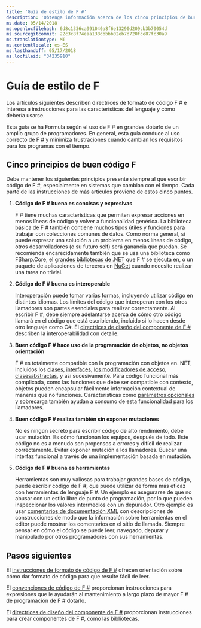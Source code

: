 ```yaml
---
title: 'Guía de estilo de F #'
description: 'Obtenga información acerca de los cinco principios de buen código F #.'
ms.date: 05/14/2018
ms.openlocfilehash: 6d8c1336ca991040a8f6e13290d209cb3b70054d
ms.sourcegitcommit: 22c3c8f74eaa138dbbbb02eb7d720fce87fc30a9
ms.translationtype: MT
ms.contentlocale: es-ES
ms.lasthandoff: 05/17/2018
ms.locfileid: "34235910"
---
```

# <a name="f-style-guide"></a>Guía de estilo de F #

Los artículos siguientes describen directrices de formato de código F # e interesa a instrucciones para las características del lenguaje y cómo debería usarse.

Esta guía se ha Formula según el uso de F # en grandes dotarlo de un amplio grupo de programadores. En general, esta guía conduce al uso correcto de F # y minimiza frustraciones cuando cambian los requisitos para los programas con el tiempo.

## <a name="five-principles-of-good-f-code"></a>Cinco principios de buen código F #

Debe mantener los siguientes principios presente siempre al que escribir código de F #, especialmente en sistemas que cambian con el tiempo. Cada parte de las instrucciones de más artículos proviene de estos cinco puntos.

1. **Código de F # buena es concisas y expresivas**

    F # tiene muchas características que permiten expresar acciones en menos líneas de código y volver a funcionalidad genérica. La biblioteca básica de F # también contiene muchos tipos útiles y funciones para trabajar con colecciones comunes de datos. Como norma general, si puede expresar una solución a un problema en menos líneas de código, otros desarrolladores (o su futuro self) será ganancia que puedan. Se recomienda encarecidamente también que se usa una biblioteca como FSharp.Core, el [grandes bibliotecas de .NET](https://docs.microsoft.com/dotnet/api/) que F # se ejecuta en, o un paquete de aplicaciones de terceros en [NuGet](https://www.nuget.org/) cuando necesite realizar una tarea no trivial.

2. **Código de F # buena es interoperable**

    Interoperación puede tomar varias formas, incluyendo utilizar código en distintos idiomas. Los límites del código que interoperan con los otros llamadores son partes esenciales para realizar correctamente. Al escribir F #, debe siempre adelantarse acerca de cómo otro código llamará en el código que está escribiendo, incluido si lo hacen desde otro lenguaje como C#. El [directrices de diseño del componente de F #](component-design-guidelines.md) describen la interoperabilidad con detalle.

3. **Buen código F # hace uso de la programación de objetos, no objetos orientación**

    F # es totalmente compatible con la programación con objetos en. NET, incluidos los [clases](../language-reference/classes.md), [interfaces](../language-reference/interfaces.md), [los modificadores de acceso](../language-reference/access-control.md), [clasesabstractas](../language-reference/abstract-classes.md), y así sucesivamente. Para código funcional más complicada, como las funciones que debe ser compatible con contexto, objetos pueden encapsular fácilmente información contextual de maneras que no funciones. Características como [parámetros opcionales](../language-reference/members/methods.md#optional-arguments) y [sobrecarga](../language-reference/members/methods.md#overloaded-methods) también ayudan a consumo de esta funcionalidad para los llamadores.

4. **Buen código F # realiza también sin exponer mutaciones**

    No es ningún secreto para escribir código de alto rendimiento, debe usar mutación. Es cómo funcionan los equipos, después de todo. Este código no es a menudo son propensos a errores y difícil de realizar correctamente. Evitar exponer mutación a los llamadores. Buscar una interfaz funcional a través de una implementación basada en mutación.

5. **Código de F # buena es herramientas**

    Herramientas son muy valiosas para trabajar grandes bases de código, puede escribir código de F #, que puede utilizar de forma más eficaz con herramientas de lenguaje F #. Un ejemplo es asegurarse de que no abusar con un estilo libre de punto de programación, por lo que pueden inspeccionar los valores intermedios con un depurador. Otro ejemplo es usar [comentarios de documentación XML](../language-reference/xml-documentation.md) con descripciones de construcciones de modo que la información sobre herramientas en el editor puede mostrar los comentarios en el sitio de llamada. Siempre pensar en cómo el código se puede leer, navegado, depurar y manipulado por otros programadores con sus herramientas.

## <a name="next-steps"></a>Pasos siguientes

El [instrucciones de formato de código de F #](formatting.md) ofrecen orientación sobre cómo dar formato de código para que resulte fácil de leer.

El [convenciones de código de F #](conventions.md) proporcionan instrucciones para expresiones que le ayudarán al mantenimiento a largo plazo de mayor F # de programación de F # dotarlo.

El [directrices de diseño del componente de F #](component-design-guidelines.md) proporcionan instrucciones para crear componentes de F #, como las bibliotecas.

